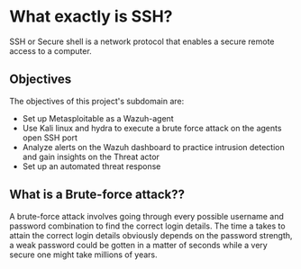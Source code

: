 
# What exactly is SSH?
SSH or Secure shell is a network protocol that enables a secure remote access to a computer.

## Objectives
The objectives of this project's subdomain are:

- Set up Metasploitable as a Wazuh-agent
- Use Kali linux and hydra to execute a brute force attack on the agents open SSH port
- Analyze alerts on the Wazuh dashboard to practice intrusion detection and gain insights on the Threat actor
- Set up an automated threat response

## What is a Brute-force attack??
A brute-force attack involves going through every possible username and password combination to find the correct login details. The time a takes to attain the correct login details obviously depends on the password strength, a weak password could be gotten in a matter of seconds while a very secure one might take millions of years.
